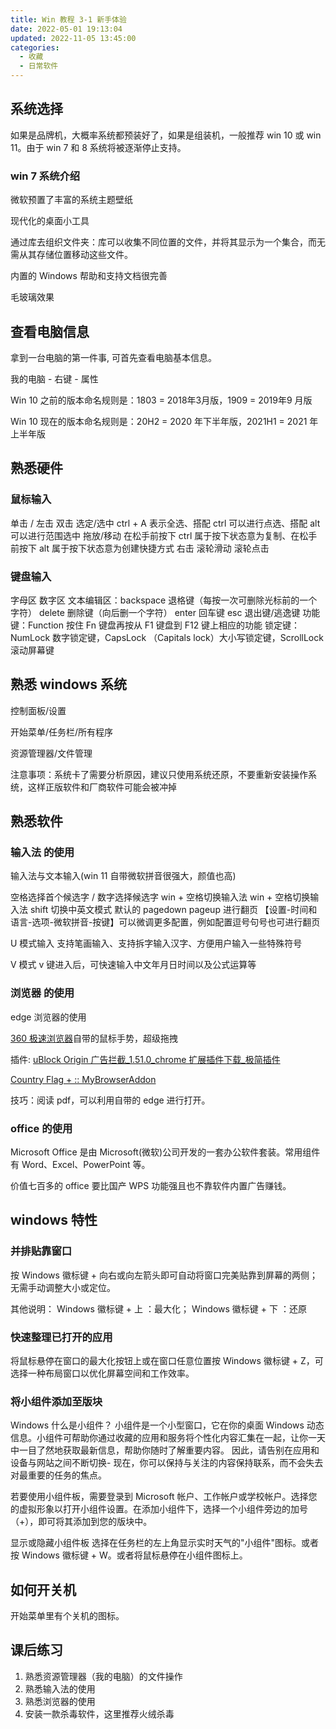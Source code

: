 ```yaml
---
title: Win 教程 3-1 新手体验
date: 2022-05-01 19:13:04
updated: 2022-11-05 13:45:00
categories:
  - 收藏
  - 日常软件
---
```


## 系统选择

如果是品牌机，大概率系统都预装好了，如果是组装机，一般推荐 win 10 或 win 11。由于 win 7 和 8 系统将被逐渐停止支持。

### win 7 系统介绍

微软预置了丰富的系统主题壁纸

现代化的桌面小工具

通过库去组织文件夹：库可以收集不同位置的文件，并将其显示为一个集合，而无需从其存储位置移动这些文件。

内置的 Windows 帮助和支持文档很完善

毛玻璃效果

## 查看电脑信息

拿到一台电脑的第一件事, 可首先查看电脑基本信息。

<!-- more -->

我的电脑 - 右键 - 属性

Win 10 之前的版本命名规则是：1803 = 2018年3月版，1909 = 2019年9 月版

Win 10 现在的版本命名规则是：20H2 = 2020 年下半年版，2021H1 = 2021 年上半年版

## 熟悉硬件

### 鼠标输入

单击 / 左击
双击
选定/选中 ctrl + A 表示全选、搭配 ctrl 可以进行点选、搭配 alt 可以进行范围选中
拖放/移动 在松手前按下 ctrl 属于按下状态意为复制、在松手前按下 alt 属于按下状态意为创建快捷方式
右击
滚轮滑动
滚轮点击

### 键盘输入

字母区
数字区
文本编辑区：backspace 退格键（每按一次可删除光标前的一个字符） delete 删除键（向后删一个字符） enter 回车键 esc 退出键/逃逸键
功能键：Function 按住 Fn 键盘再按从 F1 键盘到 F12 键上相应的功能
锁定键：NumLock 数字锁定键，CapsLock （Capitals lock）大小写锁定键，ScrollLock 滚动屏幕键

## 熟悉 windows 系统

控制面板/设置

开始菜单/任务栏/所有程序

资源管理器/文件管理

注意事项：系统卡了需要分析原因，建议只使用系统还原，不要重新安装操作系统，这样正版软件和厂商软件可能会被冲掉

## 熟悉软件

### 输入法 的使用

输入法与文本输入(win 11 自带微软拼音很强大，颜值也高)

空格选择首个候选字 / 数字选择候选字
win + 空格切换输入法
win + 空格切换输入法
shift 切换中英文模式
默认的 pagedown pageup 进行翻页
【设置-时间和语言-选项-微软拼音-按键】可以微调更多配置，例如配置逗号句号也可进行翻页

U 模式输入 支持笔画输入、支持拆字输入汉字、方便用户输入一些特殊符号

V 模式 v 键进入后，可快速输入中文年月日时间以及公式运算等

### 浏览器 的使用

edge 浏览器的使用

[360 极速浏览器](https://browser.360.cn/ee)自带的鼠标手势，超级拖拽

插件:
[uBlock Origin 广告拦截_1.51.0_chrome 扩展插件下载_极简插件](https://chrome.zzzmh.cn/info/cjpalhdlnbpafiamejdnhcphjbkeiagm)

[Country Flag + :: MyBrowserAddon](https://mybrowseraddon.com/flag-plus.html)

技巧：阅读 pdf，可以利用自带的 edge 进行打开。

### office 的使用

Microsoft Office 是由 Microsoft(微软)公司开发的一套办公软件套装。常用组件有 Word、Excel、PowerPoint 等。

价值七百多的 office 要比国产 WPS 功能强且也不靠软件内置广告赚钱。

## windows 特性

### 并排贴靠窗口

按 Windows 徽标键 + 向右或向左箭头即可自动将窗口完美贴靠到屏幕的两侧；无需手动调整大小或定位。

其他说明：
Windows 徽标键 + 上 ：最大化；
Windows 徽标键 + 下 ：还原

### 快速整理已打开的应用

将鼠标悬停在窗口的最大化按钮上或在窗口任意位置按 Windows 徽标键 + Z，可选择一种布局窗口以优化屏幕空间和工作效率。

### 将小组件添加至版块

Windows 什么是小组件？
小组件是一个小型窗口，它在你的桌面 Windows 动态信息。小组件可帮助你通过收藏的应用和服务将个性化内容汇集在一起，让你一天中一目了然地获取最新信息，帮助你随时了解重要内容。 因此，请告别在应用和设备与网站之间不断切换- 现在，你可以保持与关注的内容保持联系，而不会失去对最重要的任务的焦点。

若要使用小组件板，需要登录到 Microsoft 帐户、工作帐户或学校帐户。选择您的虚拟形象以打开小组件设置。在添加小组件下，选择一个小组件旁边的加号（+），即可将其添加到您的版块中。

显示或隐藏小组件板
选择在任务栏的左上角显示实时天气的"小组件"图标。或者按 Windows 徽标键 + W。或者将鼠标悬停在小组件图标上。

## 如何开关机

开始菜单里有个关机的图标。

## 课后练习

1. 熟悉资源管理器（我的电脑）的文件操作
2. 熟悉输入法的使用
3. 熟悉浏览器的使用
4. 安装一款杀毒软件，这里推荐火绒杀毒

